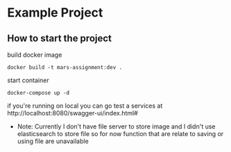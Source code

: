 # Example Project #

## How to start the project

build docker image
```
docker build -t mars-assignment:dev .
```

start container
```
docker-compose up -d
```
if you're running on local you can go test a services at http://localhost:8080/swagger-ui/index.html#

* Note: Currently I don't have file server to store image and I didn't use elasticsearch to store file so for now function that are relate to saving or using file are unavailable
